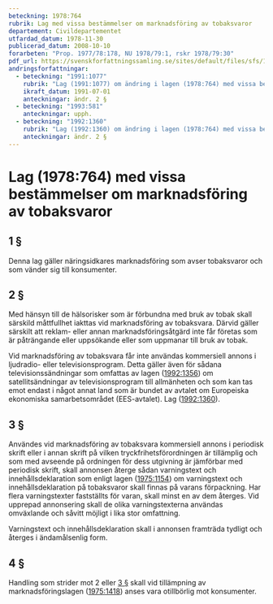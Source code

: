 ```yaml
---
beteckning: 1978:764
rubrik: Lag med vissa bestämmelser om marknadsföring av tobaksvaror
departement: Civildepartementet
utfardad_datum: 1978-11-30
publicerad_datum: 2008-10-10
forarbeten: "Prop. 1977/78:178, NU 1978/79:1, rskr 1978/79:30"
pdf_url: https://svenskforfattningssamling.se/sites/default/files/sfs/1978-11/SFS1978-764.pdf
andringsforfattningar:
  - beteckning: "1991:1077"
    rubrik: "Lag (1991:1077) om ändring i lagen (1978:764) med vissa bestämmelser om marknadsföring av tobaksvaror"
    ikraft_datum: 1991-07-01
    anteckningar: ändr. 2 §
  - beteckning: "1993:581"
    anteckningar: upph.
  - beteckning: "1992:1360"
    rubrik: "Lag (1992:1360) om ändring i lagen (1978:764) med vissa bestämmelser om marknadsföring av tobaksvaror"
    anteckningar: ändr. 2 §
---
```


# Lag (1978:764) med vissa bestämmelser om marknadsföring av tobaksvaror

## 1 §

Denna lag gäller näringsidkares marknadsföring som avser tobaksvaror och som vänder sig till konsumenter.

## 2 §

Med hänsyn till de hälsorisker som är förbundna med bruk av tobak skall särskild måttfullhet iakttas vid marknadsföring av tobaksvara. Därvid gäller särskilt att reklam- eller annan marknadsföringsåtgärd inte får företas som är påträngande eller uppsökande eller som uppmanar till bruk av tobak.

Vid marknadsföring av tobaksvara får inte användas kommersiell annons i ljudradio- eller televisionsprogram. Detta gäller även för sådana televisionssändningar som omfattas av lagen ([1992:1356](https://selex.se/eli/sfs/1992/1356)) om satellitsändningar av televisionsprogram till allmänheten och som kan tas emot endast i något annat land som är bundet av avtalet om Europeiska ekonomiska samarbetsområdet (EES-avtalet). Lag ([1992:1360](https://selex.se/eli/sfs/1992/1360)).

## 3 §

Användes vid marknadsföring av tobaksvara kommersiell annons i periodisk skrift eller i annan skrift på vilken tryckfrihetsförordningen är tillämplig och som med avseende på ordningen för dess utgivning är jämförbar med periodisk skrift, skall annonsen återge sådan varningstext och innehållsdeklaration som enligt lagen ([1975:1154](https://selex.se/eli/sfs/1975/1154)) om varningstext och innehållsdeklaration på tobaksvaror skall finnas på varans förpackning. Har flera varningstexter fastställts för varan, skall minst en av dem återges. Vid upprepad annonsering skall de olika varningstexterna användas omväxlande och såvitt möjligt i lika stor omfattning.

Varningstext och innehållsdeklaration skall i annonsen framträda tydligt och återges i ändamålsenlig form.

## 4 §

Handling som strider mot 2 eller [3 §](#3) skall vid tillämpning av marknadsföringslagen ([1975:1418](https://selex.se/eli/sfs/1975/1418)) anses vara otillbörlig mot konsumenter.